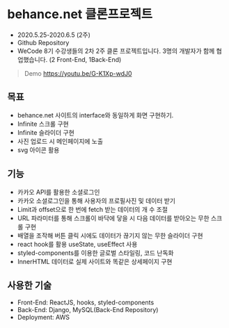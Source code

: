 # behance.net 클론프로젝트

- 2020.5.25-2020.6.5 (2주)
- Github Repository
- WeCode 8기 수강생들의 2차 2주 클론 프로젝트입니다. 3명의 개발자가 함께 협업했습니다. (2 Front-End, 1Back-End)

>Demo
https://youtu.be/G-K1Xp-wdJ0

## 목표
- behance.net 사이트의 interface와 동일하게 화면 구현하기.
- Infinite 스크롤 구현
- Infinite 슬라이더 구현
- 사진 업로드 시 메인페이지에 노출
- svg 아이콘 활용

## 기능
- 카카오 API를 활용한 소셜로그인
- 카카오 소셜로그인을 통해 사용자의 프로필사진 및 데이터 받기
- Limit과 offset으로 한 번에 fetch 받는 데이터의 개 수 조절
- URL 파라미터를 통해 스크롤이 바닥에 닿을 시 다음 데이터를 받아오는 무한 스크롤 구현
- 배열을 조작해 버튼 클릭 시에도 데이터가 끊기지 않는 무한 슬라이더 구현
- react hook를 활용 useState, useEffect 사용
- styled-components를 이용한 글로벌 스타일링, 코드 난독화
- InnerHTML 데이터로 실제 사이트와 똑같은 상세페이지 구현

## 사용한 기술
- Front-End: ReactJS, hooks, styled-components
- Back-End: Django, MySQL(Back-End Repository)
- Deployment: AWS
